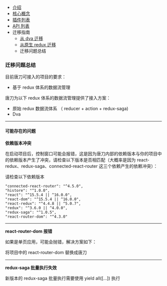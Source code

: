 - [介绍](https://maoyantech.github.io/tangdao/introduction/index)
- [核心概念](https://maoyantech.github.io/core-concepts/index)
- [插件列表](https://maoyantech.github.io/tangdao/plugins/index)
- [API 列表](https://maoyantech.github.io/tangdao/api-reference/index)
- 迁移指南
  - [从 dva 迁移](https://maoyantech.github.io/tangdao/migration-guide/migrating-from-dva)
  - [从原生 redux 迁移](https://maoyantech.github.io/tangdao/migration-guide/migrating-from-redux)
  - 迁移问题总结

### 迁移问题总结

目前唐刀可接入的项目的要求：

- 基于 redux 体系的数据流管理

唐刀为以下 redux 体系的数据流管理提供了接入方案：

- 原始 redux 数据流体系 （ reducer + action + redux-saga)
- Dva 

---

#### 可能存在的问题

**依赖版本冲突**

在启动项目后，控制窗口可能会报错，这是因为唐刀内部的依赖版本与你的项目中的依赖版本产生了冲突，请检查以下版本是否相匹配（大概率是因为 react-redux、redux-saga、connected-react-router 这三个依赖产生的依赖冲突）：

请检查以下依赖版本

```
"connected-react-router": "^4.5.0",
"histore": "^1.0.0",
"react": "^15.5.4 || ^16.0.0",
"react-dom": "^15.5.4 || ^16.0.0",
"react-redux": "^4.4.8 || ^5.0.7",
"redux": "^3.6.0 || ^4.0.0",
"redux-saga": "^1.0.5",
"react-router-dom": "^4.3.0"
```

---

**react-router-dom 报错**

如果是单页应用，可能会抛错，解决方案如下：

将项目中的 react-router-dom 替换成唐刀

---

**redux-saga 批量执行失效**

新版本的 redux-saga 批量执行需要使用 yield all([...]) 执行